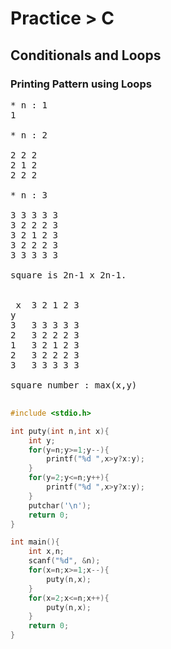 # Practice > C
## Conditionals and Loops
### Printing Pattern using Loops
<pre>
* n : 1
1

* n : 2

2 2 2
2 1 2 
2 2 2

* n : 3

3 3 3 3 3
3 2 2 2 3
3 2 1 2 3
3 2 2 2 3
3 3 3 3 3

square is 2n-1 x 2n-1.


 x  3 2 1 2 3
y
3   3 3 3 3 3
2   3 2 2 2 3
1   3 2 1 2 3
2   3 2 2 2 3
3   3 3 3 3 3

square number : max(x,y)

</pre>
```c
#include <stdio.h>

int puty(int n,int x){
    int y;
    for(y=n;y>=1;y--){
        printf("%d ",x>y?x:y);
    }
    for(y=2;y<=n;y++){
        printf("%d ",x>y?x:y);
    }
    putchar('\n');
    return 0;
}

int main(){
    int x,n;
    scanf("%d", &n);
    for(x=n;x>=1;x--){
        puty(n,x);
    }
    for(x=2;x<=n;x++){
        puty(n,x);
    }
    return 0;
}
```
